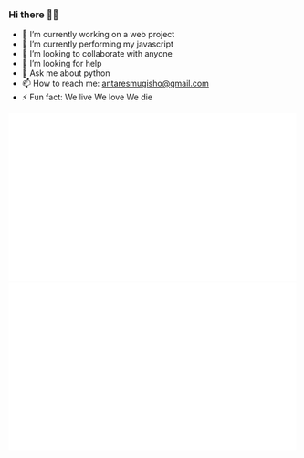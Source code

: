 ### Hi there 👋🏽

- 🔭 I’m currently working on a web project
- 🌱 I’m currently performing my javascript
- 👯 I’m looking to collaborate with anyone
- 🤔 I’m looking for help
- 💬 Ask me about python
- 📫 How to reach me: antaresmugisho@gmail.com
- ⚡ Fun fact: We live We love We die

![](https://github.com/antaresmugisho/GithubStats/blob/master/generated/overview.svg)
![](https://github.com/antaresmugisho/GithubStats/blob/master/generated/languages.svg)
